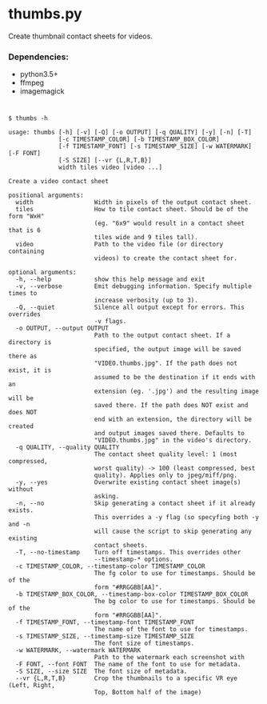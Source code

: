 # thumbs.py

Create thumbnail contact sheets for videos.

### Dependencies:

* python3.5+
* ffmpeg
* imagemagick

#

    $ thumbs -h

    usage: thumbs [-h] [-v] [-Q] [-o OUTPUT] [-q QUALITY] [-y] [-n] [-T]
                  [-c TIMESTAMP_COLOR] [-b TIMESTAMP_BOX_COLOR]
                  [-f TIMESTAMP_FONT] [-s TIMESTAMP_SIZE] [-w WATERMARK] [-F FONT]
                  [-S SIZE] [--vr {L,R,T,B}]
                  width tiles video [video ...]

    Create a video contact sheet

    positional arguments:
      width                 Width in pixels of the output contact sheet.
      tiles                 How to tile contact sheet. Should be of the form "WxH"
                            (eg. "6x9" would result in a contact sheet that is 6
                            tiles wide and 9 tiles tall).
      video                 Path to the video file (or directory containing
                            videos) to create the contact sheet for.
    
    optional arguments:
      -h, --help            show this help message and exit
      -v, --verbose         Emit debugging information. Specify multiple times to
                            increase verbosity (up to 3).
      -Q, --quiet           Silence all output except for errors. This overrides
                            -v flags.
      -o OUTPUT, --output OUTPUT
                            Path to the output contact sheet. If a directory is
                            specified, the output image will be saved there as
                            "VIDEO.thumbs.jpg". If the path does not exist, it is
                            assumed to be the destination if it ends with an
                            extension (eg. '.jpg') and the resulting image will be
                            saved there. If the path does NOT exist and does NOT
                            end with an extension, the directory will be created
                            and output images saved there. Defaults to
                            "VIDEO.thumbs.jpg" in the video's directory.
      -q QUALITY, --quality QUALITY
                            The contact sheet quality level: 1 (most compressed,
                            worst quality) -> 100 (least compressed, best
                            quality). Applies only to jpeg/miff/png.
      -y, --yes             Overwrite existing contact sheet image(s) without
                            asking.
      -n, --no              Skip generating a contact sheet if it already exists.
                            This overrides a -y flag (so specyfing both -y and -n
                            will cause the script to skip generating any existing
                            contact sheets.
      -T, --no-timestamp    Turn off timestamps. This overrides other
                            --timestamp-* options.
      -c TIMESTAMP_COLOR, --timestamp-color TIMESTAMP_COLOR
                            The fg color to use for timestamps. Should be of the
                            form "#RRGGBB[AA]".
      -b TIMESTAMP_BOX_COLOR, --timestamp-box-color TIMESTAMP_BOX_COLOR
                            The bg color to use for timestamps. Should be of the
                            form "#RRGGBB[AA]".
      -f TIMESTAMP_FONT, --timestamp-font TIMESTAMP_FONT
                            The name of the font to use for timestamps.
      -s TIMESTAMP_SIZE, --timestamp-size TIMESTAMP_SIZE
                            The font size of timestamps.
      -w WATERMARK, --watermark WATERMARK
                            Path to the watermark each screenshot with
      -F FONT, --font FONT  The name of the font to use for metadata.
      -S SIZE, --size SIZE  The font size of metadata.
      --vr {L,R,T,B}        Crop the thumbnails to a specific VR eye (Left, Right,
                            Top, Bottom half of the image)

